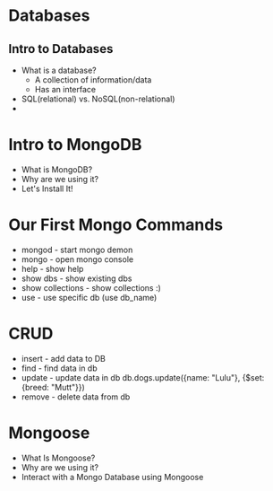 # Databases

## Intro to Databases
* What is a database?
    * A collection of information/data
    * Has an interface
* SQL(relational) vs. NoSQL(non-relational)
* 
# Intro to MongoDB
* What is MongoDB?
* Why are we using it?
* Let's Install It!
 
# Our First Mongo Commands
* mongod - start mongo demon
* mongo - open mongo console
* help - show help
* show dbs - show existing dbs
* show collections - show collections :)
* use - use specific db (use db_name)

# CRUD
* insert - add data to DB
* find - find data in db
* update - update data in db
    db.dogs.update({name: "Lulu"}, {$set: {breed: "Mutt"}})
* remove - delete data from db

# Mongoose
* What Is Mongoose?
* Why are we using it?
* Interact with a Mongo Database using Mongoose
